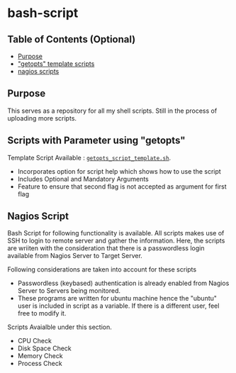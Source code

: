 # bash-script


## Table of Contents (Optional)

- [Purpose](#purpose)
- ["getopts" template scripts](#scripts-with-parameter-using-getopts)
- [ nagios scripts](#nagios-script)



## Purpose

This serves as a repository for all my shell scripts. Still in the process of uploading more scripts.

## Scripts with Parameter using "getopts"

Template Script Available :  <a href="https://github.com/praveenprabha/bash-script/blob/master/getopts_script_template.sh" target="_blank">`getopts_script_template.sh`</a>.

  - Incorporates option for script help which shows how to use the script
  - Includes Optional and Mandatory Arguments
  - Feature to ensure that second flag is not accepted as argument for first flag


## Nagios Script

Bash Script for following functionality is available. All scripts makes use of SSH to login to remote server and gather the information. Here, the scripts are wriiten with the consideration that there is a passwordless login available from Nagios Server to Target Server. 

Following considerations are taken into account for these scripts
  - Passwordless (keybased) authentication is already enabled from Nagios Server to Servers being monitored.
  - These programs are written for ubuntu machine hence the "ubuntu" user is included in script as a variable. If there is a different user, feel free to modify it.

Scripts Avaialble under this section.
  - CPU Check
  - Disk Space Check
  - Memory Check
  - Process Check